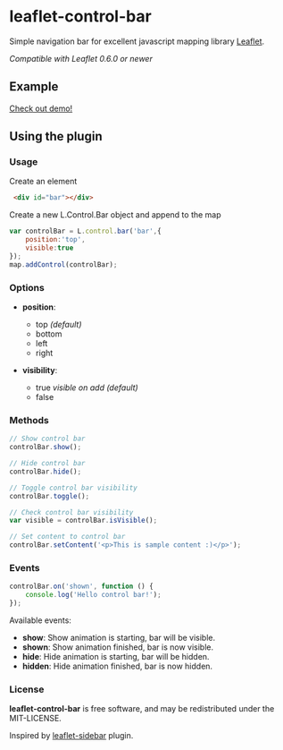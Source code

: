 leaflet-control-bar
=====================

Simple navigation bar for excellent javascript mapping library [Leaflet](http://leafletjs.com).

*Compatible with Leaflet 0.6.0 or newer*

## Example
[Check out demo!](http://filipzava.github.io/leaflet-control-bar)

## Using the plugin

### Usage
Create an element
```html
 <div id="bar"></div>
```
Create a new L.Control.Bar object and append to the map  
```javascript
var controlBar = L.control.bar('bar',{
    position:'top',
    visible:true
});
map.addControl(controlBar);
```

### Options
* **position**:
    * top  *(default)*
    * bottom
    * left
    * right

* **visibility**: 
    * true *visible on add (default)*
    * false
 
### Methods
 
~~~~javascript
// Show control bar
controlBar.show();

// Hide control bar
controlBar.hide();

// Toggle control bar visibility
controlBar.toggle();

// Check control bar visibility
var visible = controlBar.isVisible();

// Set content to control bar
controlBar.setContent('<p>This is sample content :)</p>');
~~~~
 
 
### Events

~~~~javascript
controlBar.on('shown', function () {
    console.log('Hello control bar!');
});
~~~~ 

Available events:

- **show**: Show animation is starting, bar will be visible.
- **shown**: Show animation finished, bar is now visible.
- **hide**: Hide animation is starting, bar will be hidden.
- **hidden**: Hide animation finished, bar is now hidden.

 
### License

**leaflet-control-bar** is free software, and may be redistributed under the MIT-LICENSE.

Inspired by [leaflet-sidebar](https://github.com/Turbo87/leaflet-sidebar) plugin.